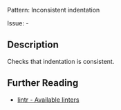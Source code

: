 Pattern: Inconsistent indentation

Issue: -

## Description

Checks that indentation is consistent.

## Further Reading

* [lintr - Available linters](https://lintr.r-lib.org/reference/index.html)